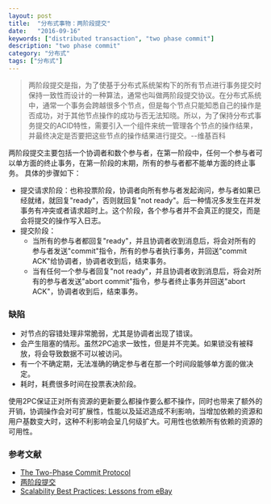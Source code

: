 ```yaml
---
layout: post
title:  "分布式事物：两阶段提交"
date:   "2016-09-16"
keywords: ["distributed transaction", "two phase commit"]
description: "two phase commit"
category: "分布式"
tags: ["分布式"]
---
```


> 两阶段提交是指，为了使基于分布式系统架构下的所有节点进行事务提交时保持一致性而设计的一种算法，通常也叫做两阶段提交协议。在分布式系统中，通常一个事务会跨越很多个节点，但是每个节点只能知悉自己的操作是否成功，对于其他节点操作的成功与否无法知晓。所以，为了保持分布式事务提交的ACID特性，需要引入一个组件来统一管理各个节点的操作结果，并最终决定是否要把这些节点的操作结果进行提交。--维基百科

两阶段提交主要包括一个协调者和数个参与者，在第一阶段中，任何一个参与者可以单方面的终止事务，在第一阶段的末期，所有的参与者都不能单方面的终止事务。
具体的步骤如下：

* 提交请求阶段：也称投票阶段，协调者向所有参与者发起询问，参与者如果已经就绪，就回复"ready"，否则就回复"not ready"。后一种情况多发生在并发事务有冲突或者请求超时上。这个阶段，各个参与者并不会真正的提交，而是会将提交的操作写入日志。
* 提交阶段：
  * 当所有的参与者都回复"ready"，并且协调者收到消息后，将会对所有的参与者发送"commit"指令，所有的参与者执行事务，并回送"commit ACK"给协调者，协调者收到后，结束事务。
  * 当有任何一个参与者回复"not ready"，并且协调者收到消息后，将会对所有的参与者发送"abort commit"指令，参与者终止事务并回送"abort ACK"，协调者收到后，结束事务。

### 缺陷

* 对节点的容错处理非常脆弱，尤其是协调者出现了错误。
* 会产生阻塞的情形。虽然2PC追求一致性，但是并不完美。如果锁没有被释放，将会导致数据不可以被访问。
* 有一个不确定期，无法准确的确定参与者在那一个时间段能够单方面的做决定。
* 耗时，耗费很多时间在投票表决阶段。

使用2PC保证正对所有资源的更新要么都操作要么都不操作，同时也带来了额外的开销，协调操作会对可扩展性，性能以及延迟造成不利影响，当增加依赖的资源和用户基数变大时，这种不利影响会呈几何级扩大。可用性也依赖所有依赖的资源的可用性。

###  参考文献

- [The Two-Phase Commit Protocol](http://courses.cs.vt.edu/~cs5204/fall00/distributedDBMS/duckett/tpcp.html)
- [两阶段提交](https://zh.wikipedia.org/wiki/%E4%BA%8C%E9%98%B6%E6%AE%B5%E6%8F%90%E4%BA%A4)
- [Scalability Best Practices: Lessons from eBay](https://www.infoq.com/articles/ebay-scalability-best-practices)
